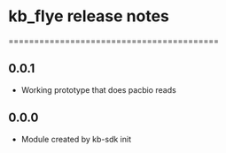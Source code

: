 # kb_flye release notes
=========================================

0.0.1
-----
* Working prototype that does pacbio reads

0.0.0
-----
* Module created by kb-sdk init
